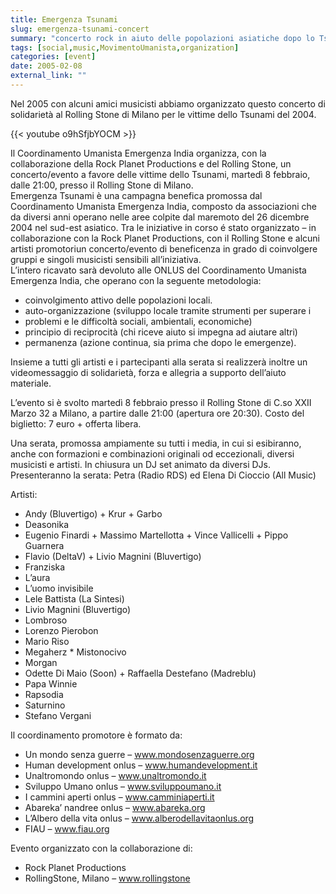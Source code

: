 ```yaml
---
title: Emergenza Tsunami
slug: emergenza-tsunami-concert
summary: "concerto rock in aiuto delle popolazioni asiatiche dopo lo Tsunami del 2004"
tags: [social,music,MovimentoUmanista,organization]
categories: [event]
date: 2005-02-08
external_link: ""
---
```

Nel 2005 con alcuni amici musicisti abbiamo organizzato questo concerto di solidarietà al Rolling Stone di Milano per le vittime dello Tsunami del 2004.

{{< youtube o9hSfjbYOCM >}}

Il Coordinamento Umanista Emergenza India organizza, con la collaborazione della Rock Planet Productions e del Rolling Stone, un concerto/evento a favore delle vittime dello Tsunami, martedì 8 febbraio, dalle 21:00, presso il Rolling Stone di Milano.  
Emergenza Tsunami è una campagna benefica promossa dal Coordinamento Umanista Emergenza India, composto da associazioni che da diversi anni operano nelle aree colpite dal maremoto del 26 dicembre 2004 nel sud-est asiatico.
Tra le iniziative in corso é stato organizzato – in collaborazione con la Rock Planet Productions, con il Rolling Stone e alcuni artisti promotoriun concerto/evento di beneficenza in grado di coinvolgere gruppi e singoli musicisti sensibili all’iniziativa.  
L’intero ricavato sarà devoluto alle ONLUS del Coordinamento Umanista Emergenza India, che operano con la seguente metodologia:

- coinvolgimento attivo delle popolazioni locali.
- auto-organizzazione (sviluppo locale tramite strumenti per superare i
- problemi e le difficoltà sociali, ambientali, economiche)
- principio di reciprocità (chi riceve aiuto si impegna ad aiutare altri)
- permanenza (azione continua, sia prima che dopo le emergenze).

Insieme a tutti gli artisti e i partecipanti alla serata si realizzerà inoltre un videomessaggio di solidarietà, forza e allegria a supporto dell’aiuto materiale.

L’evento si è svolto martedì 8 febbraio presso il Rolling Stone di C.so XXII Marzo 32 a Milano, a partire dalle 21:00 (apertura ore 20:30). Costo del biglietto: 7 euro + offerta libera.

Una serata, promossa ampiamente su tutti i media, in cui si esibiranno, anche con formazioni e combinazioni originali od eccezionali, diversi musicisti e artisti.
In chiusura un DJ set animato da diversi DJs.  
Presenteranno la serata: Petra (Radio RDS) ed Elena Di Cioccio (All Music)

Artisti:
- Andy (Bluvertigo) + Krur + Garbo
- Deasonika 
- Eugenio Finardi + Massimo Martellotta + Vince Vallicelli + Pippo Guarnera
- Flavio (DeltaV) + Livio Magnini (Bluvertigo) 
- Franziska
- L’aura
- L’uomo invisibile
- Lele Battista (La Sintesi)
- Livio Magnini (Bluvertigo)
- Lombroso
- Lorenzo Pierobon
- Mario Riso
- Megaherz * Mistonocivo
- Morgan
- Odette Di Maio (Soon) + Raffaella Destefano (Madreblu)
- Papa Winnie
- Rapsodia
- Saturnino
- Stefano Vergani

Il coordinamento promotore è formato da:
- Un mondo senza guerre – www.mondosenzaguerre.org
- Human development onlus – www.humandevelopment.it
- Unaltromondo onlus – www.unaltromondo.it
- Sviluppo Umano onlus – www.sviluppoumano.it
- I cammini aperti onlus – www.camminiaperti.it
- Abareka’ nandree onlus – www.abareka.org
- L’Albero della vita onlus – www.alberodellavitaonlus.org
- FIAU – www.fiau.org

Evento organizzato con la collaborazione di:
- Rock Planet Productions
- RollingStone, Milano – www.rollingstone